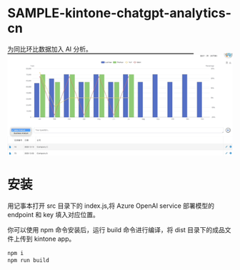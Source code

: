 # SAMPLE-kintone-chatgpt-analytics-cn

为同比环比数据加入 AI 分析。
![效果](https://raw.githubusercontent.com/kintone-samples/SAMPLE-kintone-chatgpt-analytics-cn/main/screenshots/gpt.gif)

# 安装

用记事本打开 src 目录下的 index.js,将 Azure OpenAI service 部署模型的 endpoint 和 key 填入对应位置。

你可以使用 npm 命令安装后，运行 build 命令进行编译，将 dist 目录下的成品文件上传到 kintone app。

```console
npm i
npm run build
```
